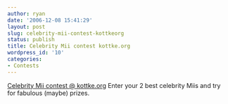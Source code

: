 ```yaml
---
author: ryan
date: '2006-12-08 15:41:29'
layout: post
slug: celebrity-mii-contest-kottkeorg
status: publish
title: Celebrity Mii contest kottke.org
wordpress_id: '10'
categories:
- Contests
---
```


[Celebrity Mii contest @
kottke.org](http://www.kottke.org/06/12/celebrity-mii-contest) Enter
your 2 best celebrity Miis and try for fabulous (maybe) prizes.
